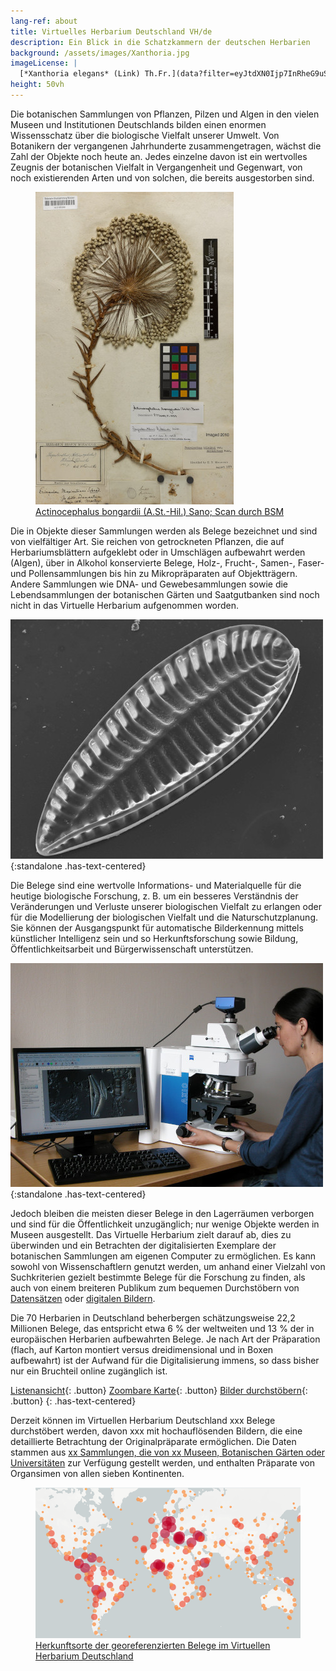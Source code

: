 ```yaml
---
lang-ref: about
title: Virtuelles Herbarium Deutschland VH/de
description: Ein Blick in die Schatzkammern der deutschen Herbarien
background: /assets/images/Xanthoria.jpg
imageLicense: |
  [*Xanthoria elegans* (Link) Th.Fr.](data?filter=eyJtdXN0Ijp7InRheG9uS2V5IjpbMjYwOTk2N119fQ&view=TABLE) by [Dr. Robert Lücking, BGBM](https://www.bgbm.org/en/staff/dr-robert-lucking)
height: 50vh
---
```


Die botanischen Sammlungen von Pflanzen, Pilzen und Algen in den vielen Museen und Institutionen Deutschlands bilden einen enormen Wissensschatz über die biologische Vielfalt unserer Umwelt. Von Botanikern der vergangenen Jahrhunderte zusammengetragen, wächst die Zahl der Objekte noch heute an. Jedes einzelne davon ist ein wertvolles Zeugnis der botanischen Vielfalt in Vergangenheit und Gegenwart, von noch existierenden Arten und von solchen, die bereits ausgestorben sind.

<figure class="has-text-centered">
	<a href="/de/data?entity=2981268752&filter=eyJtdXN0Ijp7InRheG9uS2V5IjpbNTI4NzQyNV19fQ&view=TABLE">
		<img src="/assets/images/Actinocephalus_bongardii.jpg" alt="Herbariumsbeleg von Actinocephalus bongardii" />
		<figcaption>Actinocephalus bongardii (A.St.-Hil.) Sano; Scan durch BSM</figcaption>
	</a>
</figure>
 
Die in Objekte dieser Sammlungen werden als Belege bezeichnet und sind von vielfältiger Art. Sie reichen von getrockneten Pflanzen, die auf Herbariumsblättern aufgeklebt oder in Umschlägen aufbewahrt werden (Algen), über in Alkohol konservierte Belege, Holz-, Frucht-, Samen-, Faser- und Pollensammlungen bis hin zu Mikropräparaten auf Objektträgern. Andere Sammlungen wie DNA- und Gewebesammlungen sowie die Lebendsammlungen der botanischen Gärten und Saatgutbanken sind noch nicht in das Virtuelle Herbarium aufgenommen worden.

![Iconella splendida Ehrenb., Rasterelektronenmikroskopaufnahme, Foto FG Diatomeen, Bo Berlin](/assets/images/Iconella_splendida.jpg){:standalone .has-text-centered}

Die Belege sind eine wertvolle Informations- und Materialquelle für die heutige biologische Forschung, z. B. um ein besseres Verständnis der Veränderungen und Verluste unserer biologischen Vielfalt zu erlangen oder für die Modellierung der biologischen Vielfalt und die Naturschutzplanung. Sie können der Ausgangspunkt für automatische Bilderkennung mittels künstlicher Intelligenz sein und so Herkunftsforschung sowie Bildung, Öffentlichkeitsarbeit und Bürgerwissenschaft unterstützen.

![Forscherin am Lichtmikroskop, Foto FG Diatomeen, Bo Berlin](/assets/images/Nelida_Abarca.jpg){:standalone .has-text-centered}

Jedoch bleiben die meisten dieser Belege in den Lagerräumen verborgen und sind für die Öffentlichkeit unzugänglich; nur wenige Objekte werden in Museen ausgestellt. Das Virtuelle Herbarium zielt darauf ab, dies zu überwinden und ein Betrachten der digitalisierten Exemplare der botanischen Sammlungen am eigenen Computer zu ermöglichen. Es kann sowohl von Wissenschaftlern genutzt werden, um anhand einer Vielzahl von Suchkriterien gezielt bestimmte Belege für die Forschung zu finden, als auch von einem breiteren Publikum zum bequemen Durchstöbern von [Datensätzen](/de/data?view=TABLE) oder [digitalen Bildern](/de/data?view=GALLERY).

Die 70 Herbarien in Deutschland beherbergen schätzungsweise 22,2 Millionen Belege, das entspricht etwa 6 % der weltweiten und 13 % der in europäischen Herbarien aufbewahrten Belege. Je nach Art der Präparation (flach, auf Karton montiert versus dreidimensional und in Boxen aufbewahrt) ist der Aufwand für die Digitalisierung immens, so dass bisher nur ein Bruchteil online zugänglich ist.

[Listenansicht](/de/data?view=TABLE){: .button} [Zoombare Karte](/de/data?view=MAP){: .button} [Bilder durchstöbern](/de/data?view=GALLERY){: .button}
{: .has-text-centered}

Derzeit können im Virtuellen Herbarium Deutschland <span data-ajax-url="https://api.gbif.org/v1/occurrence/search?networkKey=3aee7756-565e-4dc5-b22c-f997fbd7105c&limit=0">xxx</span> Belege durchstöbert werden, davon <span data-ajax-url="https://api.gbif.org/v1/occurrence/search?mediaType=StillImage&networkKey=3aee7756-565e-4dc5-b22c-f997fbd7105c&limit=0">xxx</span> mit hochauflösenden Bildern, die eine detaillierte Betrachtung der Originalpräparate ermöglichen. Die Daten stammen aus [<span data-ajax-url="https://api.gbif.org/v1/network/3aee7756-565e-4dc5-b22c-f997fbd7105c/constituents?limit=0">xx</span> Sammlungen, die von <span data-ajax-url="https://api.gbif.org/v1/network/3aee7756-565e-4dc5-b22c-f997fbd7105c/organization?limit=0">xx</span> Museen, Botanischen Gärten oder Universitäten](/de/data?view=DATASETS) zur Verfügung gestellt werden, und enthalten Präparate von Organsimen von allen sieben Kontinenten.

<figure class="has-text-centered">
	<a href="/de/data?view=MAP">
		<img src="/assets/images/map.png" />
		<figcaption>Herkunftsorte der georeferenzierten Belege im Virtuellen Herbarium Deutschland</figcaption>
	</a>
</figure>
